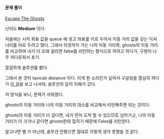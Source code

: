 #### 문제 풀이

[Escape The Ghosts](https://leetcode.com/problems/escape-the-ghosts/description/)

난이도 **Medium** 이다.

처음에는 시작 좌표 값을 queue 에 넣고 좌표를 키로 두어서 이동 거리 값을 갖는 딕셔너리를 따로 두려고 했다. 
그래서 타겟까지 가는 나의 이동 거리와, ghosts의 이동 거리를 비교하여 내가 더 오래 걸리면 false를 리턴하는 형식으로 하려고 하다가,
구현이 너무 까다로워서 포기.

깔끔하게 솔루션를 봤다.

그래서 본 것이 taxicab distance 이다. 이게 뭔 소리인가 싶어서 구글링을 열심히 하다가 [이 글](http://bbs.nicklib.com/algorithm/1697)을 보고 나서야,
솔루션의 답이 이해가 갔다.

저 방식을 보니, 문제가 쉬워졌다.

ghosts의 이동 거리와 나의 이동 거리의 대소를 비교해서 리턴해주면 되는 것이다.

ghosts의 이동 거리가 더 길다면, 내가 먼저 도착 할 수 있으므로 넘어가고, 나의 이동 거리가 더 크거나 같다면 ghosts한테 잡히기 때문에 False를 리턴한다.

알고나면 별 거 아닌데, 솔루션 안봤으면 절대로 이렇게 생각 못했을 것 같다.
